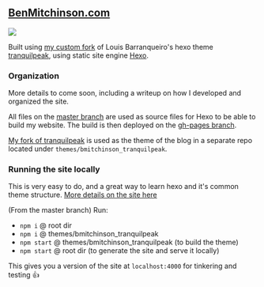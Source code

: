 ## [BenMitchinson.com](https://benmitchinson.com)

![](https://i.imgur.com/9Ac5NYS.png)

Built using [my custom fork](https://github.com/bmitchinson/hexo-theme-tranquilpeak) of Louis Barranqueiro's hexo theme [tranquilpeak](https://github.com/LouisBarranqueiro/hexo-theme-tranquilpeak), using static site engine [Hexo](https://hexo.io).

### Organization
More details to come soon, including a writeup on how I developed and organized the site. 

All files on the [master branch](https://github.com/bmitchinson/BenMitchinson.com) are used as source files for Hexo to be able to build my website. The build is then deployed on the [gh-pages branch](https://github.com/bmitchinson/BenMitchinson.com/tree/gh-pages).

[My fork of tranquilpeak](https://github.com/bmitchinson/hexo-theme-tranquilpeak) is used as the theme of the blog in a separate repo located under `themes/bmitchinson_tranquilpeak`.

### Running the site locally
This is very easy to do, and a great way to learn hexo and it's common theme structure. [More details on the site here](https://benmitchinson.com/About-This-Site/)

(From the master branch) Run:
* `npm i` @ root dir
* `npm i` @ themes/bmitchinson_tranquilpeak
* `npm start` @ themes/bmitchinson_tranquilpeak (to build the theme)
* `npm start` @ root dir (to generate the site and serve it locally)

This gives you a version of the site at `localhost:4000` for tinkering and testing 👍
